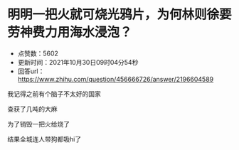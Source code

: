 # 明明一把火就可烧光鸦片，为何林则徐要劳神费力用海水浸泡？
- 点赞数：5602
- 更新时间：2021年10月30日09时04分54秒
- 回答url：https://www.zhihu.com/question/456666726/answer/2196604589
<body>
 <p data-pid="Fr9pO7W7">我记得之前有个脑子不太好的国家</p>
 <p data-pid="CHiZk99w">查获了几吨的大麻</p>
 <p data-pid="E0LrjPKd">为了销毁一把火给烧了</p>
 <p data-pid="WbYxNOTq">结果全城连人带狗都吸hi了</p>
</body>